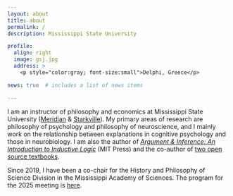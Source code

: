 ```yaml
---
layout: about
title: about
permalink: /
description: Mississippi State University

profile:
  align: right
  image: gsj.jpg
  address: >
    <p style="color:gray; font-size:small">Delphi, Greece</p>

news: true  # includes a list of news items

---
```


I am an instructor of philosophy and economics at Mississippi State University ([Meridian](https://www.meridian.msstate.edu/academics/arts-sciences/) & [Starkville](https://www.philosophyandreligion.msstate.edu)). My primary areas of research are philosophy of psychology and philosophy of neuroscience, and I mainly work on the relationship between explanations in cognitive psychology and those in neurobiology. I am also the author of *[Argument & Inference: An Introduction to Inductive Logic](https://mitpress.mit.edu/9780262035255/argument-and-inference/)* (MIT Press) and the co-author of [two open source textbooks](/teaching).

Since 2019, I have been a co-chair for the History and Philosophy of Science Division in the Mississippi Academy of Sciences. The program for the 2025 meeting is [here](https://loighic.net/mas_hps/2025program/).


